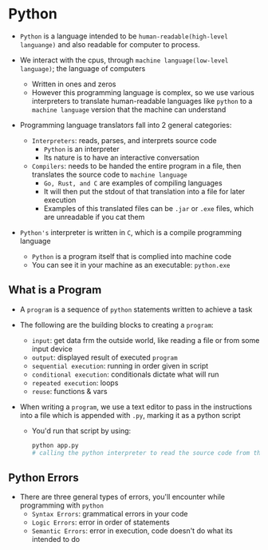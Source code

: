 <h1>Python</h1>

* `Python` is a language intended to be `human-readable(high-level languange)` and also readable for computer to process. 
* We interact with the cpus, through `machine language(low-level language)`; the language of computers
  - Written in ones and zeros
  * However this programming language is complex, so we use various interpreters to translate human-readable languages like `python` to a `machine language` version that the machine can understand 
* Programming language translators fall into 2 general categories:
  - `Interpreters`: reads, parses, and interprets source code
    * `Python` is an interpreter
    * Its nature is to have an interactive conversation
  - `Compilers`: needs to be handed the entire program in a file, then translates the source code to `machine language`
    * `Go, Rust, and C` are examples of compiling languages
    * It will then put the stdout of that translation into a file for later execution
    * Examples of this translated files can be `.jar` or `.exe` files, which are unreadable if you cat them

* `Python's` interpreter is written in `C`, which is a compile programming language
  - `Python` is a program itself that is complied into machine code
  - You can see it in your machine as an executable: `python.exe`

<h2>What is a Program</h2>

* A `program` is a sequence of `python` statements written to achieve a task
* The following are the building blocks to creating a `program`:
  - `input`: get data frm the outside world, like reading a file or from some input device
  - `output`: displayed result of executed `program`
  - `sequential execution`: running in order given in script
  - `conditional execution`: conditionals dictate what will run
  - `repeated execution`: loops
  - `reuse`: functions & vars
 
* When writing a `program`, we use a text editor to pass in the instructions into a file which is appended with `.py`, marking it as a python script
  - You'd run that script by using:
 
    ```python 
    python app.py
    # calling the python interpreter to read the source code from this file
    ```

<h2>Python Errors</h2>

* There are three general types of errors, you'll encounter while programming with `python`
  - `Syntax Errors`: grammatical errors in your code
  - `Logic Errors`: error in order of statements
  - `Semantic Errors`: error in execution, code doesn't do what its intended to do
